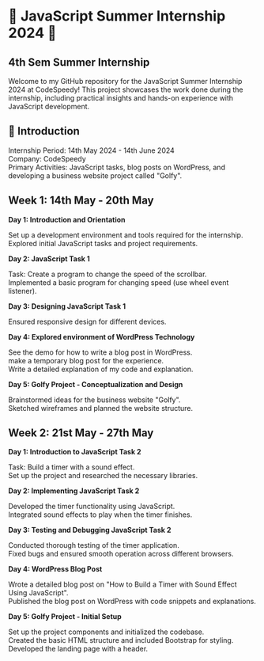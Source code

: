 # 🌟 JavaScript Summer Internship 2024 🌟
## 4th Sem Summer Internship
Welcome to my GitHub repository for the JavaScript Summer Internship 2024 at CodeSpeedy! This project showcases the work done during the internship, including practical insights and hands-on experience with JavaScript development.

## 🚀 Introduction
Internship Period: 14th May 2024 - 14th June 2024<br>
Company: CodeSpeedy<br>
Primary Activities: JavaScript tasks, blog posts on WordPress, and developing a business website project called "Golfy".

## Week 1: 14th May - 20th May
**Day 1: Introduction and Orientation**

Set up a development environment and tools required for the internship.<br>
Explored initial JavaScript tasks and project requirements.

**Day 2: JavaScript Task 1**

Task: Create a program to change the speed of the scrollbar.<br>
Implemented a basic program for changing speed (use wheel event listener).

**Day 3: Designing JavaScript Task 1**

Ensured responsive design for different devices.<br>

**Day 4: Explored environment of WordPress Technology**

See the demo for how to write a blog post in WordPress.<br>
make a temporary blog post for the experience.<br>
Write a detailed explanation of my code and explanation.

**Day 5: Golfy Project - Conceptualization and Design**

Brainstormed ideas for the business website "Golfy".<br>
Sketched wireframes and planned the website structure.

## Week 2: 21st May - 27th May
**Day 1: Introduction to JavaScript Task 2**

Task: Build a timer with a sound effect.<br>
Set up the project and researched the necessary libraries.

**Day 2: Implementing JavaScript Task 2**

Developed the timer functionality using JavaScript.<br>
Integrated sound effects to play when the timer finishes.

**Day 3: Testing and Debugging JavaScript Task 2**

Conducted thorough testing of the timer application.<br>
Fixed bugs and ensured smooth operation across different browsers.

**Day 4: WordPress Blog Post**

Wrote a detailed blog post on "How to Build a Timer with Sound Effect Using JavaScript".<br>
Published the blog post on WordPress with code snippets and explanations.

**Day 5: Golfy Project - Initial Setup**

Set up the project components and initialized the codebase.<br>
Created the basic HTML structure and included Bootstrap for styling.<br>
Developed the landing page with a header.


